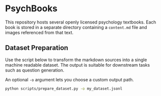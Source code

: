 # PsychBooks

This repository hosts several openly licensed psychology textbooks. Each book is stored in a separate directory containing a `content.md` file and images referenced from that text.

## Dataset Preparation

Use the script below to transform the markdown sources into a single machine readable dataset. The output is suitable for downstream tasks such as question generation.

An optional `-o` argument lets you choose a custom output path.

```bash
python scripts/prepare_dataset.py -o my_dataset.jsonl
